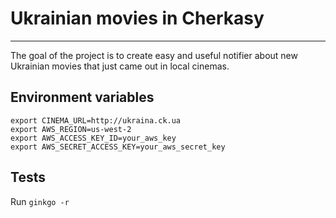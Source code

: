 # Ukrainian movies in Cherkasy

---

The goal of the project is to create easy and useful notifier 
about new Ukrainian movies that just came out in local cinemas.    

## Environment variables

```
export CINEMA_URL=http://ukraina.ck.ua
export AWS_REGION=us-west-2
export AWS_ACCESS_KEY_ID=your_aws_key
export AWS_SECRET_ACCESS_KEY=your_aws_secret_key
```

## Tests
Run `ginkgo -r`
